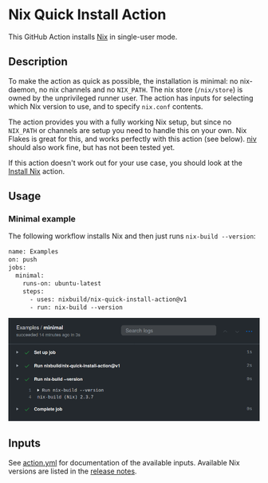 # Nix Quick Install Action

This GitHub Action installs [Nix](https://nixos.org/nix/) in single-user mode.

## Description

To make the action as quick as possible, the installation is minimal: no
nix-daemon, no nix channels and no `NIX_PATH`. The nix store (`/nix/store`) is
owned by the unprivileged runner user. The action has inputs for selecting which
Nix version to use, and to specify `nix.conf` contents.

The action provides you with a fully working Nix setup, but since no `NIX_PATH`
or channels are setup you need to handle this on your own. Nix Flakes is great
for this, and works perfectly with this action (see below).
[niv](https://github.com/nmattia/niv) should also work fine, but has not been
tested yet.

If this action doesn't work out for your use case, you should look at the
[Install Nix](https://github.com/marketplace/actions/install-nix) action.

## Usage

### Minimal example

The following workflow installs Nix and then just runs
`nix-build --version`:

```
name: Examples
on: push
jobs:
  minimal:
    runs-on: ubuntu-latest
    steps:
      - uses: nixbuild/nix-quick-install-action@v1
      - run: nix-build --version
```

![action-minimal](examples/action-minimal.png)

## Inputs

See [action.yml](action.yml) for documentation of the available inputs.
Available Nix versions are listed in the [release
notes](https://github.com/nixbuild/nix-quick-install-action/releases/latest).
